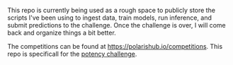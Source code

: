 This repo is currently being used as a rough space to publicly store the scripts I've
been using to ingest data, train models, run inference, and submit predictions to the
challenge. Once the challenge is over, I will come back and organize things a bit
better.

The competitions can be found at https://polarishub.io/competitions. This repo is
specificall for the [potency challenge](https://polarishub.io/competitions/asap-discovery/antiviral-potency-2025).
